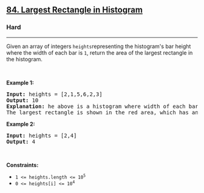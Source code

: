 <h2><a href="https://leetcode.com/problems/largest-rectangle-in-histogram/">84. Largest Rectangle in Histogram</a></h2><h3>Hard</h3><hr><div><p>Given an array of integers <code>heights</code>representing the histogram's bar height where the width of each bar is <code>1</code>, return the area of the largest rectangle in the histogram.</p>

<p>&nbsp;</p>
<p><strong class="example">Example 1:</strong></p>

<pre><strong>Input:</strong> heights = [2,1,5,6,2,3]
<strong>Output:</strong> 10
<strong>Explanation:</strong> he above is a histogram where width of each bar is 1.
The largest rectangle is shown in the red area, which has an area = 10 units.
</pre>

<p><strong class="example">Example 2:</strong></p>

<pre><strong>Input:</strong> heights = [2,4]
<strong>Output:</strong> 4
</pre>

<p>&nbsp;</p>
<p><strong>Constraints:</strong></p>

<ul>
	<li><code>1 &lt;= heights.length &lt;= 10<sup>5</sup> </code></li>
	<li><code>0 &lt;= heights[i] &lt;= 10<sup>4</sup></code></li>
</ul>
</div>
